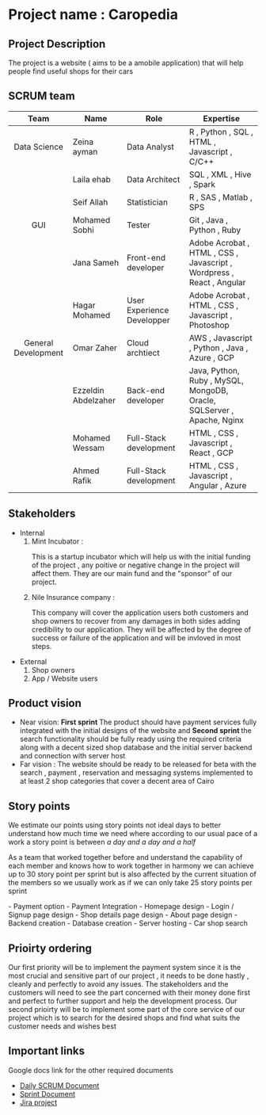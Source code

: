 # Project name : <b>Caropedia</b>
## Project Description
<p>The project is a website ( aims to be a amobile application) that will help people find useful shops for their cars</p>

## SCRUM team

| Team   | Name  | Role | Expertise  |
|:---:|---|---|---|
|  Data Science |  Zeina ayman | Data Analyst  | R , Python , SQL , HTML , Javascript , C/C++  |
|   | Laila ehab  | Data Architect | SQL , XML , Hive , Spark  |
|   | Seif Allah | Statistician  | R , SAS , Matlab , SPS  |
| GUI  | Mohamed Sobhi  | Tester  | Git , Java , Python , Ruby |
|   | Jana Sameh | Front-end developer  | Adobe Acrobat , HTML , CSS , Javascript , Wordpress , React , Angular  |
|   |  Hagar Mohamed |  User Experience Developper |   Adobe Acrobat , HTML , CSS , Javascript , Photoshop |
|   General Development | Omar Zaher  | Cloud archtiect  | AWS , Javascript , Python , Java , Azure , GCP  |
|   |  Ezzeldin Abdelzaher | Back-end developer  |  Java, Python, Ruby , MySQL, MongoDB, Oracle, SQLServer ,  Apache, Nginx |
| | Mohamed Wessam  | Full-Stack development  |  HTML , CSS , Javascript  , React , GCP  |
|   |  Ahmed Rafik | Full-Stack development  | HTML , CSS , Javascript , Angular , Azure |

## Stakeholders
- Internal
  1. Mint Incubator : <p> This is a startup incubator which will help us with the initial funding of the project , any poitive or negative change in the project will affect them.
  They are our main fund and the "sponsor" of our project. </p>
  3. Nile Insurance company : <p> This company will cover the application users both customers and shop owners to recover from any damages in both sides adding credibility 
  to our application. They will be affected by the degree of success or failure of the application and will be invloved in most steps. <p>
- External
  1. Shop owners
  2. App / Website users

## Product vision
- Near vision: <b> First sprint </b> The product should have payment services fully integrated with the initial designs of the website and <b>Second sprint </b> the search functionality should be fully ready using the required criteria along with a decent sized shop database and the initial server backend and connection with server host
- Far vision : The website should be ready to be released for beta with the search , payment , reservation and messaging systems implemented to at least 2 shop categories that cover a decent area of Cairo
    
## Story points
<p> We estimate our points using story points not ideal days to better understand how much time we need where according to our usual pace of a work a story point is between <i> a day and a day and a half </i> </p>
<p> As a team that worked together before and understand the capability of each member and knows how to work together in harmony we can achieve up to 30 story point per sprint but is also affected by the current situation of the members so we usually work as if we can only take 25 story points per sprint </p>
- Payment option
- Payment Integration
- Homepage design
- Login / Signup page design
- Shop details page design
- About page design
- Backend creation
- Database creation
- Server hosting
- Car shop search

## Prioirty ordering 
<p> Our first priority will be to implement the payment system since it is the most crucial and sensitive part of our project , it needs to be done hastly , cleanly and perfectly to avoid any issues. The stakeholders and the customers will need to see the part concerned with their money done first and perfect to further support and help the development process. 
Our second prioirty will be to implement some part of the core service of our project which is to search for the desired shops and find what suits the customer needs and wishes best </p>

## Important links
Google docs link for the other required documents
- [Daily SCRUM Document ](https://docs.google.com/document/d/1S4k9KFKsozDwz3zLr3exy1AbcE3XwpEIcSdEKSuL5PI/edit?usp=sharing)
- [Sprint Document]()
- [Jira project](https://id.atlassian.com/invite/p/jira-software?id=dterUSilSHenVwoLAeI7DA)
